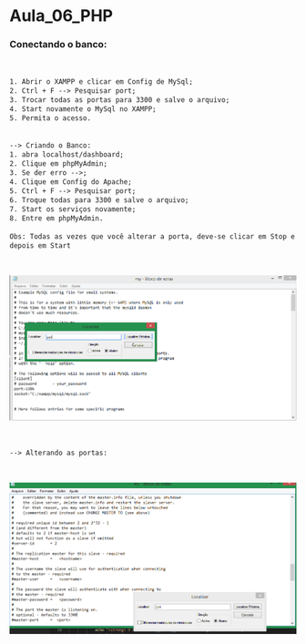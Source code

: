 # Aula_06_PHP

### Conectando o banco:
<br>

    1. Abrir o XAMPP e clicar em Config de MySql;
    2. Ctrl + F --> Pesquisar port;
    3. Trocar todas as portas para 3300 e salve o arquivo;
    4. Start novamente o MySql no XAMPP;
    5. Permita o acesso.
    
    
    --> Criando o Banco:
    1. abra localhost/dashboard;
    2. Clique em phpMyAdmin;
    3. Se der erro -->;
    4. Clique em Config do Apache;
    5. Ctrl + F --> Pesquisar port;
    6. Troque todas para 3300 e salve o arquivo;
    7. Start os serviços novamente;
    8. Entre em phpMyAdmin.
    
    Obs: Todas as vezes que você alterar a porta, deve-se clicar em Stop e depois em Start
    
   <br>
   
   ![alt text](https://github.com/giovannalauraa/Aula_06_PHP/blob/e08f60551f05a1d7554580aaa4de8390ba8a7cdc/captura1.PNG)
   
   <br>
   
    --> Alterando as portas:
    
   <br>
   
   ![alt text](https://github.com/giovannalauraa/Aula_06_PHP/blob/e08f60551f05a1d7554580aaa4de8390ba8a7cdc/captura2.PNG)
